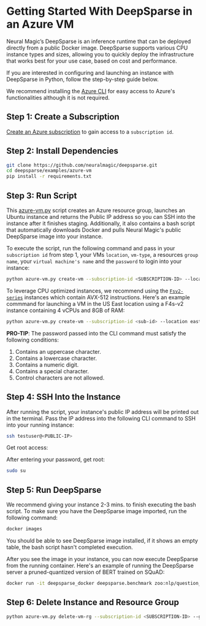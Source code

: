 <!--
Copyright (c) 2021 - present / Neuralmagic, Inc. All Rights Reserved.

Licensed under the Apache License, Version 2.0 (the "License");
you may not use this file except in compliance with the License.
You may obtain a copy of the License at

   http://www.apache.org/licenses/LICENSE-2.0

Unless required by applicable law or agreed to in writing,
software distributed under the License is distributed on an "AS IS" BASIS,
WITHOUT WARRANTIES OR CONDITIONS OF ANY KIND, either express or implied.
See the License for the specific language governing permissions and
limitations under the License.
-->

# **Getting Started With DeepSparse in an Azure VM**

Neural Magic’s DeepSparse is an inference runtime that can be deployed directly from a public Docker image. DeepSparse supports various CPU instance types and sizes, allowing you to quickly deploy the infrastructure that works best for your use case, based on cost and performance.

If you are interested in configuring and launching an instance with DeepSparse in Python, follow the step-by-step guide below. 

We recommend installing the [Azure CLI](https://learn.microsoft.com/en-us/cli/azure/install-azure-cli) for easy access to Azure's functionalities although it is not required.

## Step 1: Create a Subscription
[Create an Azure subscription](https://learn.microsoft.com/en-us/azure/cost-management-billing/manage/create-subscription) to gain access to a `subscription id`.


## Step 2: Install Dependencies

```bash
git clone https://github.com/neuralmagic/deepsparse.git
cd deepsparse/examples/azure-vm
pip install -r requirements.txt
```

## Step 3: Run Script

This [azure-vm.py](https://github.com/neuralmagic/deepsparse/tree/main/examples/azure-vm/azure-vm.py) script creates an Azure resource group, launches an Ubuntu instance and returns the Public IP address so you can SSH into the instance after it finishes staging. Additionally, it also contains a bash script that automatically downloads Docker and pulls Neural Magic's public DeepSparse image into your instance.

To execute the script, run the following command and pass in your `subscription id` from step 1, your VMs `location`, `vm-type`, a resources `group name`, your `virtual machine's name` and the `password` to login into your instance:

```bash
python azure-vm.py create-vm --subscription-id <SUBSCRIPTION-ID> --location <LOCATION> --vm-type <VM-TYPE> --group-name <GROUP-NAME> --vm-name <VM-NAME> --pw <PASSWORD>
```

To leverage CPU optimized instances, we recommend using the [`Fsv2-series`](https://learn.microsoft.com/en-us/azure/virtual-machines/sizes-compute) instances which contain AVX-512 instructions. Here's an example commmand for launching a VM in the US East location using a F4s-v2 instance containing 4 vCPUs and 8GB of RAM: 

```bash
python azure-vm.py create-vm --subscription-id <sub-id> --location eastus --vm-type Standard_F4s_v2 --group-name deepsparse-group --vm-name deepsparse-vm --pw Password123!
```

**PRO-TIP**: The password passed into the CLI command must satisfy the following conditions:

1) Contains an uppercase character.
2) Contains a lowercase character.
3) Contains a numeric digit.
4) Contains a special character.
5) Control characters are not allowed.

## **Step 4: SSH Into the Instance**

After running the script, your instance's public IP address will be printed out in the terminal. Pass the IP address into the following CLI command to SSH into your running instance:

```bash
ssh testuser@<PUBLIC-IP>
```

Get root access:

After entering your password, get root:

```bash
sudo su
```

## **Step 5: Run DeepSparse**

We recommend giving your instance 2-3 mins. to finish executing the bash script. To make sure you have the DeepSparse image imported, run the following command:

```bash
docker images
```
You should be able to see DeepSparse image installed, if it shows an empty table, the bash script hasn't completed execution.

After you see the image in your instance, you can now execute DeepSparse from the running container. Here's an example of running the DeepSparse server a pruned-quantized version of BERT trained on SQuAD:

```bash
docker run -it deepsparse_docker deepsparse.benchmark zoo:nlp/question_answering/bert-base/pytorch/huggingface/squad/pruned95_obs_quant-none -i [64,128] -b 64 -nstreams 1 -s sync
```

## **Step 6: Delete Instance and Resource Group**

```bash
python azure-vm.py delete-vm-rg --subscription-id <SUBSCRIPTION-ID> --group-name <GROUP-NAME> --vm-name <VM-NAME>
```